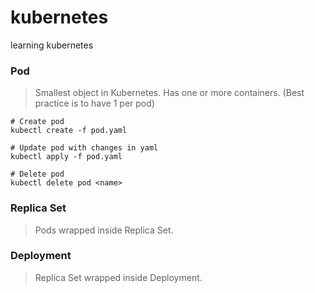 # kubernetes
learning kubernetes

### Pod
> Smallest object in Kubernetes. Has one or more containers. (Best practice is to have 1 per pod)
```
# Create pod
kubectl create -f pod.yaml
```
```
# Update pod with changes in yaml
kubectl apply -f pod.yaml
```
```
# Delete pod
kubectl delete pod <name>
```

### Replica Set
> Pods wrapped inside Replica Set.

### Deployment
> Replica Set wrapped inside Deployment.